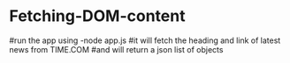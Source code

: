 # Fetching-DOM-content

#run the app using -node app.js
#it will fetch the heading and link of latest news from TIME.COM
#and will return a json list of objects

